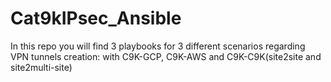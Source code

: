 # Cat9kIPsec_Ansible
In this repo you will find 3 playbooks for 3 different scenarios regarding VPN tunnels creation: with C9K-GCP, C9K-AWS and C9K-C9K(site2site and site2multi-site)